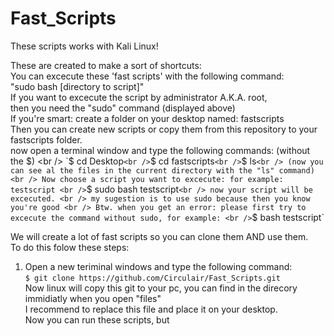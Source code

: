 # Fast_Scripts

These scripts works with Kali Linux!

These are created to make a sort of shortcuts: <br />
You can excecute these 'fast scripts' with the following command: <br />
"sudo bash [directory to script]" <br />
If you want to excecute the script by administrator A.K.A. root, <br />
then you need the "sudo" command (displayed above) <br />
If you're smart: create a folder on your desktop named: fastscripts <br />
Then you can create new scripts or copy them from this repository to your <br />
fastscripts folder. <br />
now open a terminal window and type the following commands: (without the $) <br />
`$ cd Desktop` <br />
`$ cd fastscripts` <br />
`$ ls` <br />
(now you can see al the files in the current directory with the "ls" command) <br />
Now choose a script you want to excecute: for example: testscript <br />
`$ sudo bash testscript` <br />
now your script will be excecuted. <br />
my sugestion is to use sudo because then you know you're good <br />
Btw. when you get an error: please first try to excecute the command without sudo, for example: <br />
`$ bash testscript` <br />

We will create a lot of fast scripts so you can clone them AND use them.<br />
To do this folow these steps:<br />
1. Open a new teriminal windows and type the following command:<br />
`$ git clone https://github.com/Circulair/Fast_Scripts.git`<br />
Now linux will copy this git to your pc, you can find in the direcory immidiatly when you open "files"<br />
I recommend to replace this file and place it on your desktop.<br />
Now you can run these scripts, but <br />
